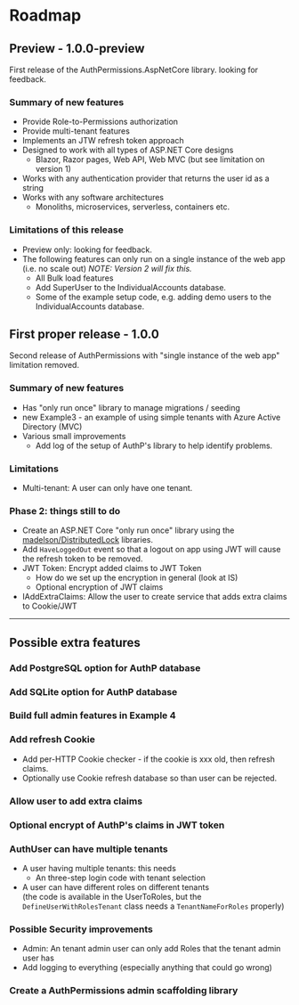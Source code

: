 # Roadmap

## Preview - 1.0.0-preview

First release of the AuthPermissions.AspNetCore library. looking for feedback.

### Summary of new features

- Provide Role-to-Permissions authorization
- Provide multi-tenant features
- Implements an JTW refresh token approach
- Designed to work with all types of ASP.NET Core designs
  - Blazor, Razor pages, Web API, Web MVC (but see limitation on version 1)
- Works with any authentication provider that returns the user id as a string
- Works with any software architectures
  - Monoliths, microservices, serverless, containers etc.

### Limitations of this release

- Preview only: looking for feedback.
- The following features can only run on a single instance of the web app (i.e. no scale out) *NOTE: Version 2 will fix this.*
  - All Bulk load features
  - Add SuperUser to the IndividualAccounts database.
  - Some of the example setup code, e.g. adding demo users to the IndividualAccounts database.

## First proper release - 1.0.0

Second release of AuthPermissions with "single instance of the web app" limitation removed.

### Summary of new features

- Has "only run once" library to manage migrations / seeding
- new Example3 - an example of using simple tenants with Azure Active Directory (MVC)
- Various small improvements 
  - Add log of the setup of AuthP's library to help identify problems.

### Limitations 

- Multi-tenant: A user can only have one tenant.

### Phase 2: things still to do 

- Create an ASP.NET Core "only run once" library using the [madelson/DistributedLock](https://github.com/madelson/DistributedLock) libraries.
- Add `HaveLoggedOut` event so that a logout on app using JWT will cause the refresh token to be removed.
- JWT Token: Encrypt added claims to JWT Token
  - How do we set up the encryption in general (look at IS)
  - Optional encryption of JWT claims
- IAddExtraClaims: Allow the user to create service that adds extra claims to Cookie/JWT

----

## Possible extra features

### Add PostgreSQL option for AuthP database

### Add SQLite option for AuthP database

### Build full admin features in Example 4

### Add refresh Cookie

- Add per-HTTP Cookie checker - if the cookie is xxx old, then refresh claims.
- Optionally use Cookie refresh database so than user can be rejected.

### Allow user to add extra claims

### Optional encrypt of AuthP's claims in JWT token

### AuthUser can have multiple tenants

- A user having multiple tenants: this needs
  - An three-step login code with tenant selection
- A user can have different roles on different tenants  
(the code is available in the UserToRoles, but the `DefineUserWithRolesTenant` class needs a `TenantNameForRoles` properly)

### Possible Security improvements

- Admin: An tenant admin user can only add Roles that the tenant admin user has
- Add logging to everything (especially anything that could go wrong)  

### Create a AuthPermissions admin scaffolding library